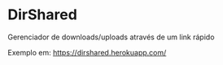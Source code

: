 # DirShared
Gerenciador de downloads/uploads através de um link rápido

Exemplo em: https://dirshared.herokuapp.com/
